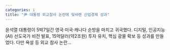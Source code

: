 ```yaml
---
categories: i
title: "尹 대통령 외교참사 논란에 빛바랜 산업경제 성과"
---
```

윤석열 대통령이 5박7일간 영국·미국·캐나다 순방을 마치고 귀국했다. 디지털, 인공지능(AI) 선도국가 비전 발표, 15억달러(약2조원) 투자 유치, 핵심 광물 확보 등 성과를 만들었다. 다만 욕설 등 외교 참사 논란...
